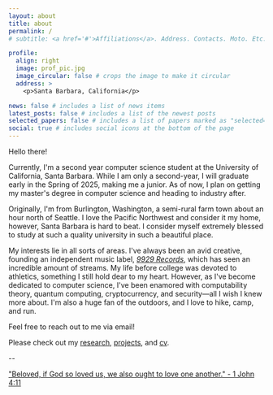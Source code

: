 ```yaml
---
layout: about
title: about
permalink: /
# subtitle: <a href='#'>Affiliations</a>. Address. Contacts. Moto. Etc.

profile:
  align: right
  image: prof_pic.jpg
  image_circular: false # crops the image to make it circular
  address: >
    <p>Santa Barbara, California</p>

news: false # includes a list of news items
latest_posts: false # includes a list of the newest posts
selected_papers: false # includes a list of papers marked as "selected={true}"
social: true # includes social icons at the bottom of the page
---
```


Hello there!

Currently, I'm a second year computer science student at the University of California, Santa Barbara. While I am only a second-year, I will graduate early in the Spring of 2025, making me a junior. As of now, I plan on getting my master's degree in computer science and heading to industry after.

Originally, I'm from Burlington, Washington, a semi-rural farm town about an hour north of Seattle. I love the Pacific Northwest and consider it my home, however, Santa Barbara is hard to beat. I consider myself extremely blessed to study at such a quality university in such a beautiful place.

My interests lie in all sorts of areas. I've always been an avid creative, founding an independent music label, [_9929 Records_](/projects/1_project), which has seen an incredible amount of streams. My life before college was devoted to athletics, something I still hold dear to my heart. However, as I've become dedicated to computer science, I've been enamored with computability theory, quantum computing, cryptocurrency, and security—all I wish I knew more about. I'm also a huge fan of the outdoors, and I love to hike, camp, and run.

Feel free to reach out to me via email!

Please check out my [research](/research), [projects](/projects), and [cv](/cv).

--

["Beloved, if God so loved us, we also ought to love one another." - 1 John 4:11](https://www.bible.com/bible/59/1jn.4.11)

<!-- I am currently working on a few projects, which you can find on my [projects page](/projects). I am also working on a few papers, which you can find on my [papers page](/papers). I am also working on a few other things, which you can find on my [other page](/other). -->
